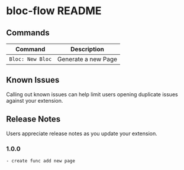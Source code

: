 # bloc-flow README

## Commands

| Command            | Description          |
| ------------------ | -------------------- |
| `Bloc: New Bloc`   | Generate a new Page  |

## Known Issues

Calling out known issues can help limit users opening duplicate issues against your extension.

## Release Notes

Users appreciate release notes as you update your extension.

### 1.0.0

    - create func add new page